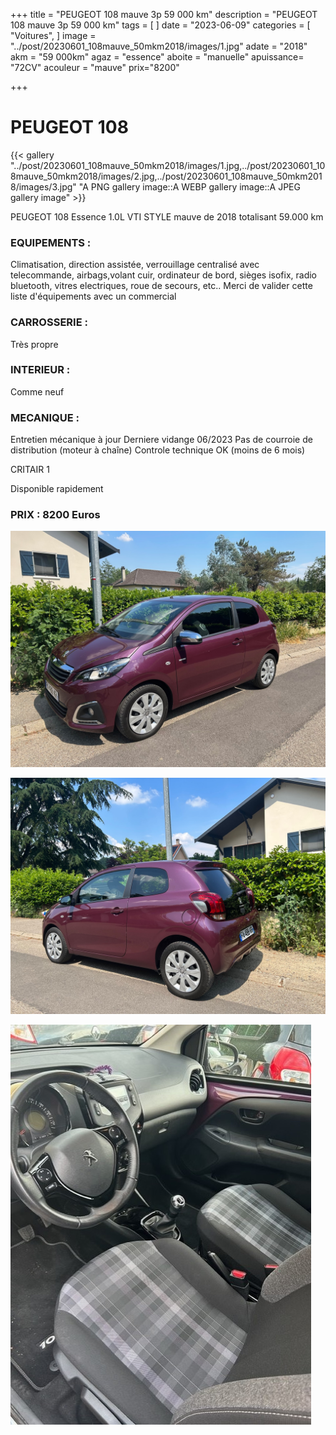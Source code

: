 +++
title = "PEUGEOT 108 mauve 3p 59 000 km"
description = "PEUGEOT 108 mauve 3p 59 000 km"
tags = [
]
date = "2023-06-09"
categories = [
    "Voitures",
]
image = "../post/20230601_108mauve_50mkm2018/images/1.jpg"
adate = "2018"
akm = "59 000km"
agaz = "essence"
aboite = "manuelle"
apuissance= "72CV"
acouleur = "mauve"
prix="8200"

+++

# PEUGEOT 108

{{< gallery "../post/20230601_108mauve_50mkm2018/images/1.jpg,../post/20230601_108mauve_50mkm2018/images/2.jpg,../post/20230601_108mauve_50mkm2018/images/3.jpg" "A PNG gallery image::A WEBP gallery image::A JPEG gallery image" >}}


PEUGEOT 108 Essence 1.0L VTI STYLE mauve de 2018 totalisant 59.000 km

### EQUIPEMENTS :
Climatisation, direction assistée, verrouillage centralisé avec telecommande, airbags,volant cuir, ordinateur de bord, sièges isofix, radio bluetooth, vitres electriques, roue de secours, etc..
Merci de valider cette liste d'équipements avec un commercial

### CARROSSERIE :
Très propre

### INTERIEUR :
Comme neuf

### MECANIQUE :
Entretien mécanique à jour 
Derniere vidange 06/2023
Pas de courroie de distribution (moteur à chaîne)
Controle technique OK (moins de 6 mois)

CRITAIR 1



Disponible rapidement

### PRIX : 8200 Euros


<!-- more -->


![](images/1.jpg)

![](images/2.jpg)

![](images/3.jpg)

